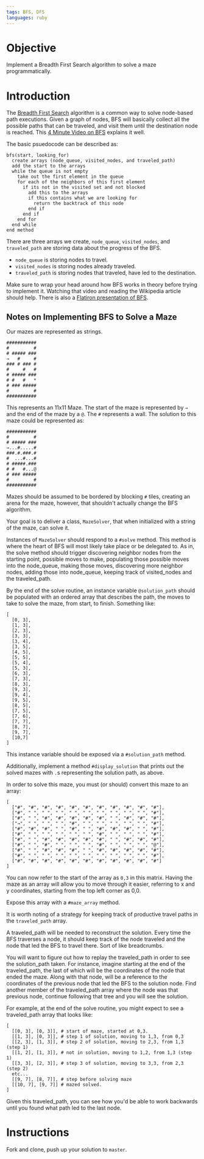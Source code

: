 ```yaml
---
tags: BFS, DFS
languages: ruby
---
```


# Objective

Implement a Breadth First Search algorithm to solve a maze programmatically. 

# Introduction

The [Breadth First Search](http://en.wikipedia.org/wiki/Breadth-first_search) algorithm is a common way to solve node-based path executions. Given a graph of nodes, BFS will basically collect all the possible paths that can be traveled, and visit them until the destination node is reached. This [4 Minute Video on BFS](http://www.youtube.com/watch?v=QRq6p9s8NVg) explains it well.

The basic psuedocode can be described as:

    bfs(start, looking_for)
      create arrays (node_queue, visited_nodes, and traveled_path)
      add the start to the arrays
      while the queue is not empty
        take out the first element in the queue
        for each of the neighbors of this first element 
          if its not in the visited set and not blocked
            add this to the arrays
            if this contains what we are looking for
              return the backtrack of this node
            end if
          end if
        end for
      end while
    end method

There are three arrays we create, `node_queue`, `visited_nodes`, and `traveled_path` are storing data about the progress of the BFS.

- `node_queue` is storing nodes to travel.
- `visited_nodes` is storing nodes already traveled.
- `traveled_path` is storing nodes that traveled, have led to the destination.

Make sure to wrap your head around how BFS works in theory before trying to implement it. Watching that video and reading the Wikipedia article should help. There is also a [Flatiron presentation of BFS](https://docs.google.com/presentation/d/1gBm5YShcyAu_sfUFszCIJsKjz9dZDAmT7GOkjt-tj6s/edit?usp=sharing).

## Notes on Implementing BFS to Solve a Maze

Our mazes are represented as strings.

    ###########
    #         #
    # ##### ###
    →   #     #
    ### # ### #
    #     #   #
    # ##### ###
    # #   #   *
    # ### #####
    #         #
    ###########

This represents an 11x11 Maze. The start of the maze is represented by `→` and the end of the maze by a `@`. The `#` represents a wall. The solution to this maze could be represented as:

    ###########
    #         #
    # ##### ###
    →...#.....#
    ###.#.###.#
    #  ...#...#
    # #####.###
    # #   #...@
    # ### #####
    #         #
    ###########

Mazes should be assumed to be bordered by blocking `#` tiles, creating an arena for the maze, however, that shouldn't actually change the BFS algorithm.

Your goal is to deliver a class, `MazeSolver`, that when initialized with a string of the maze, can solve it.

Instances of `MazeSolver` should respond to a `#solve` method. This method is where the heart of BFS will most likely take place or be delegated to. As in, the solve method should trigger discovering neighbor nodes from the starting 
point, possible moves to make, populating those possible moves into the node_queue, making those moves, discovering more neighbor nodes, adding those into node_queue, keeping track of visited_nodes and the traveled_path.

By the end of the solve routine, an instance variable `@solution_path` should be populated with an ordered array that describes the path, the moves to take to solve the maze, from start, to finish. Something like:

    [
      [0, 3],
      [1, 3],
      [2, 3],
      [3, 3],
      [3, 4],
      [3, 5],
      [4, 5],
      [5, 5],
      [5, 4],
      [5, 3],
      [6, 3],
      [7, 3],
      [8, 3],
      [9, 3],
      [9, 4],
      [9, 5],
      [8, 5],
      [7, 5],
      [7, 6],
      [7, 7],
      [8, 7],
      [9, 7],
      [10,7]
    ]

This instance variable should be exposed via a `#solution_path` method.

Additionally, implement a method `#display_solution` that prints out the solved mazes with `.`s representing the solution path, as above.

In order to solve this maze, you must (or should) convert this maze to an array:
    
    [
      ["#", "#", "#", "#", "#", "#", "#", "#", "#", "#", "#"],
      ["#", " ", " ", " ", " ", " ", " ", " ", " ", " ", "#"],
      ["#", " ", "#", "#", "#", "#", "#", " ", "#", "#", "#"],
      ["→", " ", " ", " ", "#", " ", " ", " ", " ", " ", "#"],
      ["#", "#", "#", " ", "#", " ", "#", "#", "#", " ", "#"],
      ["#", " ", " ", " ", " ", " ", "#", " ", " ", " ", "#"],
      ["#", " ", "#", "#", "#", "#", "#", " ", "#", "#", "#"],
      ["#", " ", "#", " ", " ", " ", "#", " ", " ", " ", "@"],
      ["#", " ", "#", "#", "#", " ", "#", "#", "#", "#", "#"],
      ["#", " ", " ", " ", " ", " ", " ", " ", " ", " ", "#"],
      ["#", "#", "#", "#", "#", "#", "#", "#", "#", "#", "#"]
    ]

You can now refer to the start of the array as `0,3` in this matrix. Having the maze as an array will allow you to move through it easier, referring to x and y coordinates, starting from the top left corner as 0,0.

Expose this array with a `#maze_array` method.

It is worth noting of a strategy for keeping track of productive travel paths in the `traveled_path` array.

A traveled_path will be needed to reconstruct the solution. Every time the BFS traverses a node, it should keep track of the node traveled and the node that led the BFS to travel there. Sort of like breadcrumbs.

You will want to figure out how to replay the traveled_path in order to see the solution_path taken. For instance, imagine starting at the end of the traveled_path, the last of which will be the coordinates of the node that ended the maze. Along with that node, will be a reference to the coordinates of the previous node that led the BFS to the solution node. Find another member of the traveled_path array where the node was that previous node, continue following that tree and you will see the solution.
 
For example, at the end of the solve routine, you might expect to see a traveled_path array that looks like:

    [
      [[0, 3], [0, 3]], # start of maze, started at 0,3.
      [[1, 3], [0, 3]], # step 1 of solution, moving to 1,3, from 0,3
      [[2, 3], [1, 3]], # step 2 of solution, moving to 2,3, from 1,3 (step 1)
      [[1, 2], [1, 3]], # not in solution, moving to 1,2, from 1,3 (step 1)
      [[3, 3], [2, 3]], # step 3 of solution, moving to 3,3, from 2,3 (step 2)
      etc...
      [[9, 7], [8, 7]], # step before solving maze
      [[10, 7], [9, 7]] # mazed solved.
    ]

Given this traveled_path, you can see how you'd be able to work backwards until you found what path led to the last node.

# Instructions

Fork and clone, push up your solution to `master`.
